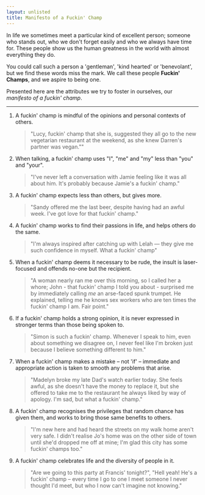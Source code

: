 ```yaml
---
layout: unlisted
title: Manifesto of a Fuckin' Champ
---
```


In life we sometimes meet a particular kind of excellent person; someone who stands out, who we don't forget easily and who we always have time for. These people show us the human greatness in the world with almost everything they do.

You could call such a person a 'gentleman', 'kind hearted' or 'benevolant', but we find these words miss the mark. We call these people **Fuckin' Champs**, and we aspire to being one.

Presented here are the attributes we try to foster in ourselves, our _manifesto of a fuckin' champ_.

---

1. A fuckin' champ is mindful of the opinions and personal contexts of others.

   > "Lucy, fuckin' champ that she is, suggested they all go to the new vegetarian restaurant at the weekend, as she knew Darren's partner was vegan.""

2. When talking, a fuckin' champ uses "I", "me" and "my" less than "you" and "your".

   > "I've never left a conversation with Jamie feeling like it was all about him. It's probably because Jamie's a fuckin' champ."

3. A fuckin' champ expects less than others, but gives more.

   > "Sandy offered me the last beer, despite having had an awful week. I've got love for that fuckin' champ."

4. A fuckin' champ works to find their passions in life, and helps others do the same.

   > "I'm always inspired after catching up with Lelah — they give me such confidence in myself. What a fuckin' champ"

5. When a fuckin' champ deems it necessary to be rude, the insult is laser-focused and offends no-one but the recipient.

   > "A woman nearly ran me over this morning, so I called her a whore; John - that fuckin' champ I told you about - surprised me by immediately calling _me_ an arse-faced spunk trumpet. He explained, telling me he knows sex workers who are ten times the fuckin' champ I am. Fair point."

6. If a fuckin' champ holds a strong opinion, it is never expressed in stronger terms than those being spoken to.

   > "Simon is such a fuckin' champ. Whenever I speak to him, even about something we disagree on, I never feel like I'm broken just because I believe something different to him."

7. When a fuckin' champ makes a mistake – not 'if' – immediate and appropriate action is taken to smooth any problems that arise.

   > "Madelyn broke my late Dad's watch earlier today. She feels awful, as she doesn't have the money to replace it, but she offered to take me to the restaurant he always liked by way of apology. I'm sad, but what a fuckin' champ."

8. A fuckin' champ recognises the privileges that random chance has given them, and works to bring those same benefits to others.

   > "I'm new here and had heard the streets on my walk home aren't very safe. I didn't realise Jo's home was on the other side of town until she'd dropped me off at mine; I'm glad this city has some fuckin' champs too."

9. A fuckin' champ celebrates life and the diversity of people in it.

   > "Are we going to this party at Francis' tonight?", "Hell yeah! He's a fuckin' champ – every time I go to one I meet someone I never thought I'd meet, but who I now can't imagine not knowing."
